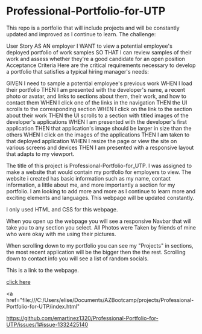 # Professional-Portfolio-for-UTP
This repo is a portfolio that will include projects and will be constantly updated and improved as I continue to learn. 
The challenge:

User Story
AS AN employer
I WANT to view a potential employee's deployed portfolio of work samples
SO THAT I can review samples of their work and assess whether they're a good candidate for an open position
Acceptance Criteria
Here are the critical requirements necessary to develop a portfolio that satisfies a typical hiring manager's needs:

GIVEN I need to sample a potential employee's previous work
WHEN I load their portfolio
THEN I am presented with the developer's name, a recent photo or avatar, and links to sections about them, their work, and how to contact them
WHEN I click one of the links in the navigation
THEN the UI scrolls to the corresponding section
WHEN I click on the link to the section about their work
THEN the UI scrolls to a section with titled images of the developer's applications
WHEN I am presented with the developer's first application
THEN that application's image should be larger in size than the others
WHEN I click on the images of the applications
THEN I am taken to that deployed application
WHEN I resize the page or view the site on various screens and devices
THEN I am presented with a responsive layout that adapts to my viewport. 

The title of this project is Professional-Portfolio-for_UTP. 
I was assigned to make a website that would contain my portfolio for employers to view. 
The website i created has basic information such as my name, contact information, a little about me, and more importantly a section for my portfolio. I am looking to add more and more as I continue to learn more and exciting elements and languages. This webpage will be updated constantly. 

I only used HTML and CSS for this webpage. 

When you open up the webpage you will see a responsive Navbar that will take you to any section you select. All Photos were Taken by friends of mine who were okay with me using their pictures. 

When scrolling down to my portfolio you can see my "Projects" in sections, the most recent application will be the bigger then the the rest.
Scrolling down to contact info you will see a list of random socials. <!--I did not actually include my personal information. I wasnt sure if I was suppose to.-->





This is a link to the webpage. 


[click here](file:///C:/Users/elise/Documents/AZBootcamp/projects/Professional-Portfolio-for-UTP/index.html)

<a href="file:///C:/Users/elise/Documents/AZBootcamp/projects/Professional-Portfolio-for-UTP/index.html"

https://github.com/emartinez1320/Professional-Portfolio-for-UTP/issues/1#issue-1332425140
